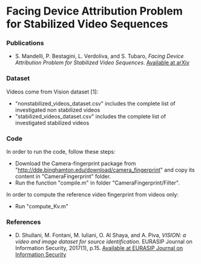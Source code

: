 # Facing Device Attribution Problem for Stabilized Video Sequences
### Publications
- S. Mandelli, P. Bestagini, L. Verdoliva, and S. Tubaro,
*Facing Device Attribution Problem for Stabilized Video Sequences*.
[Available at arXiv](https://arxiv.org/pdf/1811.01820.pdf)
### Dataset
Videos come from Vision dataset [1]:
- "nonstabilized_videos_dataset.csv" includes the complete list of investigated non stabilized videos
- "stabilized_videos_dataset.csv" includes the complete list of investigated stabilized videos
### Code
In order to run the code, follow these steps:
- Download the Camera-fingerprint package from "http://dde.binghamton.edu/download/camera_fingerprint" and copy its content in "CameraFingerprint" folder.
- Run the function "compile.m" in folder "CameraFingerprint/Filter".

In order to compute the reference video fingerprint from videos only:
- Run "compute_Kv.m"

### References
- D. Shullani, M. Fontani, M. Iuliani, O. Al Shaya, and A. Piva,
*VISION: a video and image dataset for source identification*. EURASIP Journal on Information Security, 2017(1), p.15.
[Available at EURASIP Journal on Information Security](https://doi.org/10.1186/s13635-017-0067-2)

